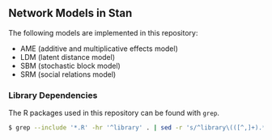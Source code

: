 Network Models in Stan
---

The following models are implemented in this repository:

- AME (additive and multiplicative effects model)
- LDM (latent distance model)
- SBM (stochastic block model)
- SRM (social relations model)


### Library Dependencies

The R packages used in this repository can be found with `grep`.

```bash
$ grep --include '*.R' -hr '^library' . | sed -r 's/^library\(([^,]+).*\)/\1/' | sort | uniq
```
